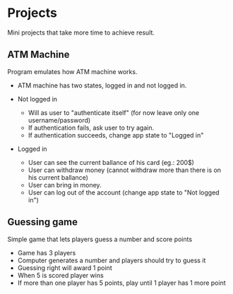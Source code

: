 # Projects 

Mini projects that take more time to achieve result. 

## ATM Machine

Program emulates how ATM machine works. 

- ATM machine has two states, logged in and not logged in.


- Not logged in
	- Will as user to "authenticate itself" (for now leave only one username/password)
	- If authentication fails, ask user to try again.
	- If authentication succeeds, change app state to "Logged in"

- Logged in 
	- User can see the current ballance of his card (eg.: 200$)
	- User can withdraw money (cannot withdraw more than there is on his current ballance)
	- User can bring in money.
	- User can log out of the account (change app state to "Not logged in")

## Guessing game

Simple game that lets players guess a number and score points

- Game has 3 players
- Computer generates a number and players should try to guess it
- Guessing right will award 1 point
- When 5 is scored player wins
- If more than one player has 5 points, play until 1 player has 1 more point
